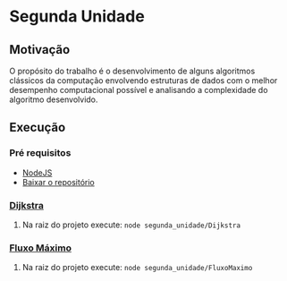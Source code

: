# Segunda Unidade

## Motivação

O propósito do trabalho é o desenvolvimento de alguns algoritmos clássicos da computação envolvendo estruturas de dados com o melhor desempenho computacional possível e analisando a complexidade do algoritmo desenvolvido.

## Execução

### **Pré requisitos**
 - [NodeJS](https://nodejs.org/en/download/)
 - [Baixar o repositório](https://github.com/ssscassio/analise-e-projeto-de-algoritmos-2017.2/archive/master.zip)


### [Dijkstra](./Dijkstra)
1. Na raiz do projeto execute: 
```node segunda_unidade/Dijkstra```

### [Fluxo Máximo](./FluxoMaximo)
1. Na raiz do projeto execute:
```node segunda_unidade/FluxoMaximo```